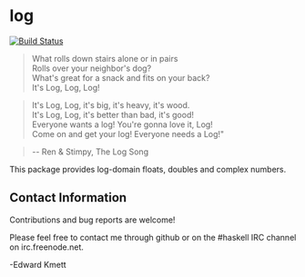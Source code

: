 log
===

[![Build Status](https://secure.travis-ci.org/ekmett/log.png?branch=master)](http://travis-ci.org/ekmett/log)

> What rolls down stairs alone or in pairs  
> Rolls over your neighbor's dog?  
> What's great for a snack and fits on your back?  
> It's Log, Log, Log!  

> It's Log, Log, it's big, it's heavy, it's wood.  
> It's Log, Log, it's better than bad, it's good!  
> Everyone wants a log! You're gonna love it, Log!  
> Come on and get your log! Everyone needs a Log!"

> -- Ren & Stimpy, The Log Song

This package provides log-domain floats, doubles and complex numbers.

Contact Information
-------------------

Contributions and bug reports are welcome!

Please feel free to contact me through github or on the #haskell IRC channel on irc.freenode.net.

-Edward Kmett
